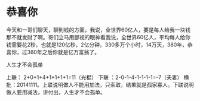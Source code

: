 # 恭喜你

今天和一哥们聊天，聊到钱的方面，我说，全世界60亿人，要是每人给我一块钱那不就发财了啊。哥们立马用鄙视的眼神看我说，全世界60亿人，平均每人给你钱需要花2秒，也就是120亿秒，2亿分钟，330多万个小时，14万天，380年，恭喜你，过380年之后你就是亿万富翁了。 

人生才不会孤单 

上联： 2+0+1+4+1+1+1+1=11（光棍） 下联 ：2-0-1-4-1-1-1-1=-7（夫妻） 横批：20141111。上联说明做人不能用加法，只索取，结果就是孤家寡人。下联说明做人要用减法，讲付出，人生才不会孤单。